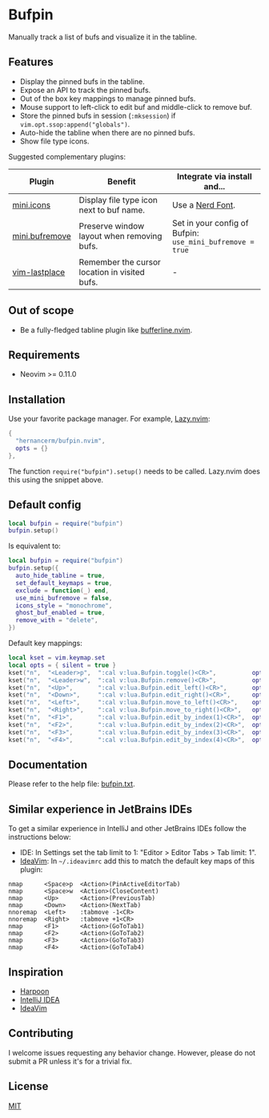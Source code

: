# Bufpin

Manually track a list of bufs and visualize it in the tabline.

## Features

- Display the pinned bufs in the tabline.
- Expose an API to track the pinned bufs.
- Out of the box key mappings to manage pinned bufs.
- Mouse support to left-click to edit buf and middle-click to remove buf.
- Store the pinned bufs in session (`:mksession`) if `vim.opt.ssop:append("globals")`.
- Auto-hide the tabline when there are no pinned bufs.
- Show file type icons.

Suggested complementary plugins:


| Plugin                                                          | Benefit                                        | Integrate via install and...                                 |
|-----------------------------------------------------------------|------------------------------------------------|--------------------------------------------------------------|
| [mini.icons](https://github.com/echasnovski/mini.icons)         | Display file type icon next to buf name.       | Use a [Nerd Font](https://www.nerdfonts.com/).               |
| [mini.bufremove](https://github.com/echasnovski/mini.bufremove) | Preserve window layout when removing bufs.     | Set in your config of Bufpin:<br>`use_mini_bufremove = true` |
| [vim-lastplace](https://github.com/farmergreg/vim-lastplace)    | Remember the cursor location in visited bufs.  | -                                                            |

## Out of scope

- Be a fully-fledged tabline plugin like
  [bufferline.nvim](https://github.com/akinsho/bufferline.nvim).

## Requirements

- Neovim >= 0.11.0

## Installation

Use your favorite package manager. For example, [Lazy.nvim](https://github.com/folke/lazy.nvim):

```lua
{
  "hernancerm/bufpin.nvim",
  opts = {}
},
```

The function `require("bufpin").setup()` needs to be called. Lazy.nvim does this using the snippet
above.

## Default config

```lua
local bufpin = require("bufpin")
bufpin.setup()
```

Is equivalent to:

```lua
local bufpin = require("bufpin")
bufpin.setup({
  auto_hide_tabline = true,
  set_default_keymaps = true,
  exclude = function(_) end,
  use_mini_bufremove = false,
  icons_style = "monochrome",
  ghost_buf_enabled = true,
  remove_with = "delete",
})
```

Default key mappings:

```lua
local kset = vim.keymap.set
local opts = { silent = true }
kset("n",  "<Leader>p",  ":cal v:lua.Bufpin.toggle()<CR>",          opts)
kset("n",  "<Leader>w",  ":cal v:lua.Bufpin.remove()<CR>",          opts)
kset("n",  "<Up>",       ":cal v:lua.Bufpin.edit_left()<CR>",       opts)
kset("n",  "<Down>",     ":cal v:lua.Bufpin.edit_right()<CR>",      opts)
kset("n",  "<Left>",     ":cal v:lua.Bufpin.move_to_left()<CR>",    opts)
kset("n",  "<Right>",    ":cal v:lua.Bufpin.move_to_right()<CR>",   opts)
kset("n",  "<F1>",       ":cal v:lua.Bufpin.edit_by_index(1)<CR>",  opts)
kset("n",  "<F2>",       ":cal v:lua.Bufpin.edit_by_index(2)<CR>",  opts)
kset("n",  "<F3>",       ":cal v:lua.Bufpin.edit_by_index(3)<CR>",  opts)
kset("n",  "<F4>",       ":cal v:lua.Bufpin.edit_by_index(4)<CR>",  opts)
```

## Documentation

Please refer to the help file: [bufpin.txt](./doc/bufpin.txt).

## Similar experience in JetBrains IDEs

To get a similar experience in IntelliJ and other JetBrains IDEs follow the instructions below:

- IDE: In Settings set the tab limit to 1: "Editor > Editor Tabs > Tab limit: 1".
- [IdeaVim](https://github.com/JetBrains/ideavim): In `~/.ideavimrc` add this to match the default
  key maps of this plugin:

```text
nmap      <Space>p  <Action>(PinActiveEditorTab)
nmap      <Space>w  <Action>(CloseContent)
nmap      <Up>      <Action>(PreviousTab)
nmap      <Down>    <Action>(NextTab)
nnoremap  <Left>    :tabmove -1<CR>
nnoremap  <Right>   :tabmove +1<CR>
nmap      <F1>      <Action>(GoToTab1)
nmap      <F2>      <Action>(GoToTab2)
nmap      <F3>      <Action>(GoToTab3)
nmap      <F4>      <Action>(GoToTab4)
```

## Inspiration

- [Harpoon](https://github.com/ThePrimeagen/harpoon)
- [IntelliJ IDEA](https://www.jetbrains.com/idea/)
- [IdeaVim](https://github.com/JetBrains/ideavim)

## Contributing

I welcome issues requesting any behavior change. However, please do not submit a PR unless it's for
a trivial fix.

## License

[MIT](./LICENSE)
